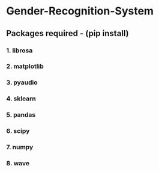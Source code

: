 # Gender-Recognition-System

## Packages required - (pip install)
### 1. librosa
### 2. matplotlib
### 3. pyaudio
### 4. sklearn
### 5. pandas
### 6. scipy
### 7. numpy
### 8. wave
